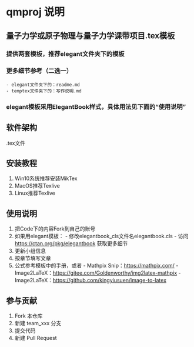 # qmproj 说明
## 量子力学或原子物理与量子力学课带项目.tex模板
### 提供两套模板，推荐elegant文件夹下的模板
### 更多细节参考（二选一）
    - elegant文件夹下的：readme.md
    - temptex文件夹下的：写作说明.md
### elegant模板采用ElegantBook样式，具体用法见下面的“使用说明”

## 软件架构
.tex文件


## 安装教程

1.  Win10系统推荐安装MikTex
2.  MacOS推荐Texlive
3.  Linux推荐Texlive

## 使用说明

1.  把Code下的内容Fork到自己的账号
2.  如果用elegant模板：
        - 修改elegantbook_cls文件名elegantbook.cls
        - 访问 https://ctan.org/pkg/elegantbook 获取更多细节
3.  更新小组信息
4.  按章节填写文章
5.  公式参考模板中的手册，或者
        - Mathpix Snip：https://mathpix.com/
        - Image2LaTeX：https://gitee.com/Goldenworthy/img2latex-mathpix
        - Image2LaTeX：https://github.com/kingyiusuen/image-to-latex

## 参与贡献

1.  Fork 本仓库
2.  新建 team_xxx 分支
3.  提交代码
4.  新建 Pull Request


